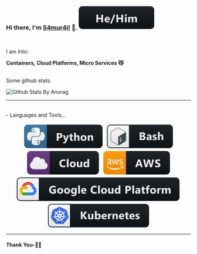 ### Hi there, I'm [S4mur4i!](https://kronin.cloud) 👋.  <img src="https://raw.githubusercontent.com/s4mur4i/s4mur4i/master/svg/pronouns/hehim.svg" >
<br />

I am Into:

**Containers, Cloud Platforms, Micro Services 😼**
<br />


<br />
Some github stats:

![Github Stats By Anurag](https://github-readme-stats.vercel.app/api?username=s4mur4i&show_icons=true&title_color=fff&icon_color=79ff97&text_color=9f9f9f&bg_color=151515)

*************

<br />
- Languages and Tools...
<p align="center">
<img src="https://raw.githubusercontent.com/s4mur4i/s4mur4i/master/svg/dev/languages/python.svg" alt="python" style="vertical-align:top; margin:4px">
<img src="https://raw.githubusercontent.com/s4mur4i/s4mur4i/master/svg/dev/tools/bash.svg" alt="bash" style="vertical-align:top; margin:4px">
<img src="https://raw.githubusercontent.com/s4mur4i/s4mur4i/master/svg/dev/misc/cloud.svg" alt="cloud" style="vertical-align:top; margin:4px">
<img src="https://raw.githubusercontent.com/s4mur4i/s4mur4i/master/svg/dev/services/aws.svg" alt="aws" style="vertical-align:top; margin:4px">
<img src="https://raw.githubusercontent.com/s4mur4i/s4mur4i/master/svg/dev/services/google_cloud_platform.svg" alt="gcp" style="vertical-align:top; margin:4px">
<img src="https://raw.githubusercontent.com/s4mur4i/s4mur4i/master/svg/dev/services/kubernetes.svg" alt="kubernetes" style="vertical-align:top; margin:4px">


***********************************

#### Thank You-🙏🏼